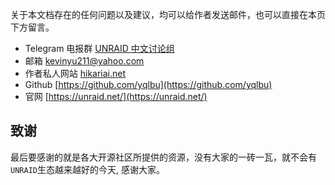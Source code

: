 <!-- {docsify-ignore-all} -->

关于本文档存在的任何问题以及建议，均可以给作者发送邮件，也可以直接在本页下方留言。

- Telegram 电报群 [UNRAID 中文讨论组](https://t.me/unraid_zh)
- 邮箱 kevinyu211@yahoo.com
- 作者私人网站 [hikariai.net](https://hikariai.net)
- Github [https://github.com/yqlbu](https://github.com/yqlbu)
- 官网 [https://unraid.net/](https://unraid.net/)

## 致谢 <!-- {docsify-ignore} -->

最后要感谢的就是各大开源社区所提供的资源，没有大家的一砖一瓦，就不会有`UNRAID`生态越来越好的今天, 感谢大家。
